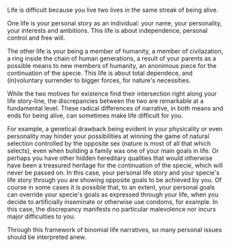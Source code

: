 Life is difficult because you live two lives in the same streak of being alive.

One life is your personal story as an individual: your name, your personality, your interests and ambitions.
This life is about independence, personal control and free will.

The other life is your being a member of humanity, a member of civilazation, a ring inside the chain of human generations, a result of your parents as a possible means to new members of humanity, an anonimous piece for the continuation of the specie.
This life is about total dependece, and (in)voluntary surrender to bigger forces, for nature's necessities.

While the two motives for existence find their intersection right along your life story-line, the discrepancies between the two are remarkable at a fundamental level.
These radical differences of narrative, in both means and ends for being alive, can sometimes make life difficult for you.

For example, a genetical drawback being evident in your physicality or even personality may hinder your possibilities at winning the game of natural selection controlled by the opposite sex (nature is most of all that which selects), even when building a family was one of your main goals in life.
Or perhaps you have other hidden hereditary qualities that would otherwise have been a treasured heritage for the continuation of the specie, which will never be passed on.
In this case, your personal life story and your specie's life story through you are showing opposite goals to be achieved by you.
Of course in some cases it is possible that, to an extent, your personal goals can override your specie's goals as expressed through your life, when you decide to artificially inseminate or otherwise use condoms, for example.
In this case, the discrepancy manifests no particular malevolence nor incurs major difficulties to you.

Through this framework of binomial life narratives, so many personal issues should be interpreted anew.
